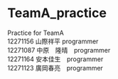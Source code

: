 # TeamA_practice
Practice for TeamA  
12271156 山際祥平 programmer  
12271087 中原　隆晴　programmer  
12271164 安本佳生　programmer  
12271123 廣岡春亮　programmer
